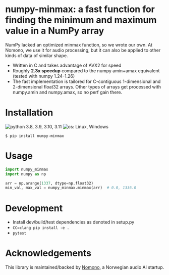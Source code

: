 # numpy-minmax: a fast function for finding the minimum and maximum value in a NumPy array

NumPy lacked an optimized minmax function, so we wrote our own. At Nomono, we use it for audio processing, but it can also be applied to other kinds of data of similar shape.

* Written in C and takes advantage of AVX2 for speed
* Roughly **2.3x speedup** compared to the numpy amin+amax equivalent (tested with numpy 1.24-1.26)
* The fast implementation is tailored for C-contiguous 1-dimensional and 2-dimensional float32 arrays. Other types of arrays get processed with numpy.amin and numpy.amax, so no perf gain there.

# Installation

![python 3.8, 3.9, 3.10, 3.11](https://img.shields.io/badge/Python-3.8%20|%203.9%20|%203.10%20|%203.11-blue)
![os: Linux, Windows](https://img.shields.io/badge/OS-Linux%20|%20Windows-blue)

```
$ pip install numpy-minmax
```

# Usage

```py
import numpy_minmax
import numpy as np

arr = np.arange(1337, dtype=np.float32)
min_val, max_val = numpy_minmax.minmax(arr)  # 0.0, 1336.0
```

# Development

* Install dev/build/test dependencies as denoted in setup.py
* `CC=clang pip install -e .`
* `pytest`

# Acknowledgements

This library is maintained/backed by [Nomono](https://nomono.co/), a Norwegian audio AI startup.

